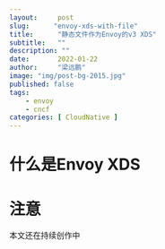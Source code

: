 ```yaml
---
layout:     post 
slug:      "envoy-xds-with-file"
title:      "静态文件作为Envoy的v3 XDS"
subtitle:   ""
description: ""
date:       2022-01-22
author:     "梁远鹏"
image: "img/post-bg-2015.jpg"
published: false
tags:
    - envoy 
    - cncf
categories: [ CloudNative ]
---
```


# 什么是Envoy XDS

# 注意

本文还在持续创作中
